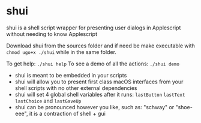 # shui
shui is a shell script wrapper for presenting user dialogs in Applescript without needing to know Applescript

Download shui from the sources folder and if need be make executable with `chmod ugo+x ./shui` while in the same folder.

To get help: `./shui help`
To see a demo of all the actions: `./shui demo`

* shui is meant to be embedded in your scripts
* shui will allow you to present first class macOS interfaces from your shell scripts with no other external dependencies
* shui will set 4 global shell variables after it runs: `lastButton` `lastText` `lastChoice` and `lastGaveUp`
* shui can be pronounced however you like, such as: "schway" or "shoe-eee", it is a contraction of shell + gui
